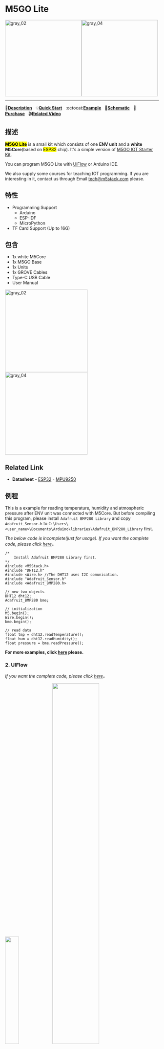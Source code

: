 # M5GO Lite

<img src="assets/img/product_pics/core/m5go/m5go_lite_01.png" alt="gray_02" width="250" height="250"><img src="assets/img/product_pics/core/m5go/m5go_lite_04.png" alt="gray_04" width="250" height="250">


<!-- <img src="assets/img/product_pics/core/m5go/m5go_lite_02.png" alt="gray_02" width="250" height="250"> <img src="assets/img/product_pics/core/m5go/m5go_lite_03.png" alt="gray_04" width="250" height="250"> -->

<!-- <img src="assets/img/product_pics/core/m5go/m5go_03.png" alt="gray_03" width="250" height="250"> -->

* * *



:memo:**[Description](#Description)**&nbsp;&nbsp;&nbsp;:bulb:**[Quick Start](zh_CN/quick_start/m5core/m5stack_core_quick_start)**&nbsp;&nbsp;&nbsp;:octocat:**[Example](#Example)**&nbsp;&nbsp;&nbsp;:electric_plug:**[Schematic](https://github.com/m5stack/M5-Schematic/blob/master/Core/Basic/M5-Core-Schematic(20171206).pdf)**&nbsp;&nbsp;&nbsp;🛒**[Purchase](https://www.aliexpress.com/store/product/M5Stack-NEW-Lite-IoT-Development-Board-Kit-ESP32-MPU9250-Grove-16MFlash-DHT12-Temperature-Humidity-Sensor-Module/3226069_32965981279.html?spm=a2g1y.12024536.productList_5885013.subject_3)**&nbsp;&nbsp;&nbsp;:clapper:**[Related Video](#Related-Video)**

## 描述

**<mark>M5GO Lite</mark>** is a small kit which consists of one **ENV unit** and a **white M5Core**(based on <mark>ESP32</mark> chip). It's a simple version of [M5GO IOT Starter Kit](zh_CN/core/m5go_iot_starter_kit).

You can program M5GO Lite with [UiFlow](http://flow.m5stack.com) or Arduino IDE.

We also supply some courses for teaching IOT programming. If you are interesting in it, contact us through Email <tech@m5stack.com> please.

## 特性

-  Programming Support
    -  Arduino
    -  ESP-IDF
    -  MicroPython
-  TF Card Support (Up to 16G)

## 包含

-  1x white M5Core
-  1x M5GO Base
-  1x Units
-  1x GROVE Cables
-  Type-C USB Cable
-  User Manual

<img src="assets/img/product_pics/core/m5go/m5go_lite_02.png" alt="gray_02" width="270" height="270"><img src="assets/img/product_pics/core/m5go/m5go_lite_03.png" alt="gray_04" width="270" height="270">

## Related Link

-  **Datasheet** - [ESP32](https://www.espressif.com/sites/default/files/documentation/esp32_datasheet_cn.pdf) - [MPU9250](https://www.invensense.com/wp-content/uploads/2015/02/PS-MPU-9250A-01-v1.1.pdf)

## 例程

This is a example for reading temperature, humidity and atmospheric pressure after ENV unit was connected with M5Core. But before compiling this program, please install `Adafruit BMP280 Library` and copy `Adafruit_Sensor.h` to `C:\Users\<user_name>\Documents\Arduino\libraries\Adafruit_BMP280_Library` first.

*The below code is incomplete(just for usage). If you want the complete code, please click [here](https://github.com/m5stack/M5-ProductExampleCodes/tree/master/Core/m5go/m5go_lite/Arduino/ENV)。*

```arduino
/*
    Install Adafruit BMP280 Library first.
*/
#include <M5Stack.h>
#include "DHT12.h"
#include <Wire.h> //The DHT12 uses I2C comunication.
#include "Adafruit_Sensor.h"
#include <Adafruit_BMP280.h>

// new two objects
DHT12 dht12;
Adafruit_BMP280 bme;

// initialization
M5.begin();
Wire.begin();
bme.begin();

// read data
float tmp = dht12.readTemperature();
float hum = dht12.readHumidity();
float pressure = bme.readPressure();
```

**For more examples, click [here](https://github.com/m5stack/M5Stack/tree/master/examples/Basics) please.**

### 2. UIFlow

*If you want the complete code, please click [here](https://github.com/m5stack/M5-ProductExampleCodes/tree/master/Unit/ENV/UIFlow)。*

<img src="assets/img/product_pics/unit/unit_example/ENV/example_unit_env_01.png" width="30%" height="30%"> <img src="assets/img/product_pics/unit/unit_example/ENV/example_unit_env_02.png" width="55%" height="55%">


## Related Video

- **m5stack instroduce**

<iframe width="560" height="315" src="https://www.youtube.com/embed/W5ZfDCBc1lk" frameborder="0" allow="accelerometer; autoplay; encrypted-media; gyroscope; picture-in-picture" allowfullscreen></iframe>